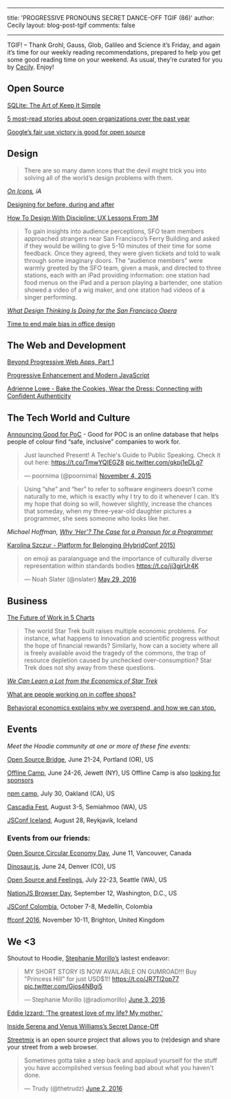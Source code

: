 
---

title: 'PROGRESSIVE PRONOUNS SECRET DANCE-OFF TGIF (86)'
author: Cecily
layout: blog-post-tgif
comments: false

---


TGIF! – Thank Grohl, Gauss, Glob, Galileo and Science it’s Friday, and again it’s time for our weekly reading recommendations, prepared to help you get some good reading time on your weekend. As usual, they’re curated for you by [Cecily](https://twitter.com/skeskali). Enjoy!



## Open Source

[SQLite: The Art of Keep It Simple](http://www.jarchitect.com/Blog/?p=2392)

[5 most-read stories about open organizations over the past year](https://opensource.com/open-organization/16/6/year-stories-about-open-organizations-these-were-most-read)

[Google’s fair use victory is good for open source](http://arstechnica.com/tech-policy/2016/06/googles-fair-use-victory-is-good-for-open-source/)

## Design

> There are so many damn icons that the devil might trick you into solving all of the world’s design problems with them.

<cite>[On Icons](https://ia.net/know-how/on-icons), iA </cite>

[Designing for before, during and after](https://medium.com/write-like-a-human/designing-for-before-during-and-after-b693e6a6455a#.z123qbvp0)

[How To Design With Discipline: UX Lessons From 3M](http://www.fastcodesign.com/3060559/how-to-design-with-discipline-ux-lessons-from-3m)

> To gain insights into audience perceptions, SFO team members approached strangers near San Francisco’s Ferry Building and asked if they would be willing to give 5-10 minutes of their time for some feedback. Once they agreed, they were given tickets and told to walk through some imaginary doors. The “audience members” were warmly greeted by the SFO team, given a mask, and directed to three stations, each with an iPad providing information: one station had food menus on the iPad and a person playing a bartender, one station showed a video of a wig maker, and one station had videos of a singer performing.

<cite>[What Design Thinking Is Doing for the San Francisco Opera](https://hbr.org/2016/06/what-design-thinking-is-doing-for-the-san-francisco-opera)</cite>

[Time to end male bias in office design](http://www.ft.com/cms/s/0/1d73695a-266b-11e6-8b18-91555f2f4fde.html)

## The Web and Development

[Beyond Progressive Web Apps, Part 1](http://hood.ie/blog/beyond-progressive-web-apps-part-1.html)

[Progressive Enhancement and Modern JavaScript](http://caolan.org/posts/progressive_enhancement_and_modern_javascript/)

[Adrienne Lowe - Bake the Cookies, Wear the Dress: Connecting with Confident Authenticity](https://youtu.be/6Uj746j9Heo)

## The Tech World and Culture

[Announcing Good for PoC](https://medium.com/@amelielamont/announcing-good-for-poc-8af6e512db4f#.p2pkao745) - Good for POC is an online database that helps people of colour find “safe, inclusive” companies to work for.

<blockquote class="twitter-tweet" data-lang="en"><p lang="en" dir="ltr">Just launched Present! A Techie&#39;s Guide to Public Speaking. Check it out here: <a href="https://t.co/TmwYQIEGZ8">https://t.co/TmwYQIEGZ8</a> <a href="https://t.co/qkpj1eDLg7">pic.twitter.com/qkpj1eDLg7</a></p>&mdash; poornima (@poornima) <a href="https://twitter.com/poornima/status/661937924158701568">November 4, 2015</a></blockquote> <script async src="//platform.twitter.com/widgets.js" charset="utf-8"></script>

> Using “she” and “her” to refer to software engineers doesn’t come naturally to me, which is exactly why I try to do it whenever I can. It’s my hope that doing so will, however slightly, increase the chances that someday, when my three-year-old daughter pictures a programmer, she sees someone who looks like her.

<cite>Michael Hoffman, [Why ‘Her’? The Case for a Pronoun for a Programmer](https://medium.com/code-like-a-girl/why-her-559bb1f34b8#.os8l9dmpx)</cite>

[Karolina Szczur - Platform for Belonging (HybridConf 2015)](https://vimeo.com/166454411)

<blockquote class="twitter-tweet" data-lang="en"><p lang="en" dir="ltr">on emoji as paralanguage and the importance of culturally diverse representation within standards bodies <a href="https://t.co/ji3gjrUr4K">https://t.co/ji3gjrUr4K</a></p>&mdash; Noah Slater (@nslater) <a href="https://twitter.com/nslater/status/736981423295467520">May 29, 2016</a></blockquote> <script async src="//platform.twitter.com/widgets.js" charset="utf-8"></script>

## Business

[The Future of Work in 5 Charts](https://medium.com/conquering-corporate-america/the-future-of-work-in-5-charts-a4d8baf9f068#.g4ajjv3nz)

> The world Star Trek built raises multiple economic problems. For instance, what happens to innovation and scientific progress without the hope of financial rewards? Similarly, how can a society where all is freely available avoid the tragedy of the commons, the trap of resource depletion caused by unchecked over-consumption? Star Trek does not shy away from these questions.

<cite>[We Can Learn a Lot from the Economics of Star Trek](http://gizmodo.com/we-can-learn-a-lot-from-the-economics-of-star-trek-1780009476)</cite>

[What are people working on in coffee shops?](https://medium.com/life-learning/what-are-people-working-on-in-coffee-shops-cdf351e28b6#.cxjjyvg1d)

[Behavioral economics explains why we overspend, and how we can stop.](http://www.slate.com/articles/business/the_united_states_of_debt/2016/06/how_to_get_out_of_debt_according_to_behavioral_economics.html)

## Events

_Meet the Hoodie community at one or more of these fine events:_

[Open Source Bridge](http://opensourcebridge.org/), June 21-24, Portland (OR), US

[Offline Camp](http://offlinefirst.org/camp/), June 24-26, Jewett (NY), US
Offline Camp is also [looking for sponsors](http://offlinefirst.org/camp/)

[npm camp](http://npm.github.io/npm-camp/), July 30, Oakland (CA), US

[Cascadia Fest](http://2016.cascadiafest.org/), August 3-5, Semiahmoo (WA), US

[JSConf Iceland](https://2016.jsconf.is/), August 28, Reykjavik, Iceland

### Events from our friends:

[Open Source Circular Economy Day](https://oscedays.org/vancouver-2016/), June 11, Vancouver, Canada

[Dinosaur.js](http://dinosaurjs.org/), June 24, Denver (CO), US

[Open Source and Feelings](http://www.osfeels.com/), July 22-23, Seattle (WA), US

[NationJS Browser Day](http://lanyrd.com/2016/nationjs-browser-day/), September 12, Washington, D.C., US

[JSConf Colombia](http://jsconf.co/), October 7-8, Medellín, Colombia

[ffconf 2016](https://2016.ffconf.org/), November 10-11, Brighton, United Kingdom


## We <3

Shoutout to Hoodie, [Stephanie Morillo’s](https://twitter.com/radiomorillo) lastest endeavor:
<blockquote class="twitter-tweet" data-lang="en"><p lang="en" dir="ltr">MY SHORT STORY IS NOW AVAILABLE ON GUMROAD!!! Buy &quot;Princess Hill” for just USD$1!! <a href="https://t.co/JR7Tl2op77">https://t.co/JR7Tl2op77</a> <a href="https://t.co/Gjos4NBgi5">pic.twitter.com/Gjos4NBgi5</a></p>&mdash; Stephanie Morillo (@radiomorillo) <a href="https://twitter.com/radiomorillo/status/738759089317117956">June 3, 2016</a></blockquote>
<script async src="//platform.twitter.com/widgets.js" charset="utf-8"></script>

[Eddie Izzard: ‘The greatest love of my life? My mother.’](http://www.theguardian.com/lifeandstyle/2016/may/28/eddie-izzard-interview-love-of-life-mother-marathons?CMP=twt_gu)

[Inside Serena and Venus Williams’s Secret Dance-Off](http://www.vogue.com/13440726/serena-williams-venus-dance-competition/?mbid=social_onsite_twitter)

[Streetmix](https://github.com/codeforamerica/streetmix) is an open source project that allows you to (re)design and share your street from a web browser.

<blockquote class="twitter-tweet" data-lang="en"><p lang="en" dir="ltr">Sometimes gotta take a step back and applaud yourself for the stuff you have accomplished versus feeling bad about what you haven&#39;t done.</p>&mdash; Trudy (@thetrudz) <a href="https://twitter.com/thetrudz/status/738205354132000770">June 2, 2016</a></blockquote> <script async src="//platform.twitter.com/widgets.js" charset="utf-8"></script>
